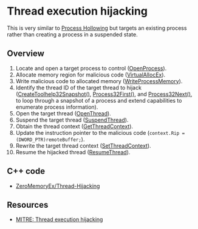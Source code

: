 # Thread execution hijacking

This is very similar to [Process Hollowing](hollowing.md) but targets an existing process rather than creating a process in a 
suspended state.

## Overview

1. Locate and open a target process to control ([OpenProcess](https://learn.microsoft.com/en-us/windows/win32/api/processthreadsapi/nf-processthreadsapi-openprocess)).
2. Allocate memory region for malicious code ([VirtualAllocEx](https://learn.microsoft.com/en-us/windows/win32/api/memoryapi/nf-memoryapi-virtualallocex)).
3. Write malicious code to allocated memory ([WriteProcessMemory](https://learn.microsoft.com/en-us/windows/win32/api/memoryapi/nf-memoryapi-writeprocessmemory)).
4. Identify the thread ID of the target thread to hijack ([CreateToolhelp32Snapshot()](https://learn.microsoft.com/en-us/windows/win32/api/tlhelp32/nf-tlhelp32-createtoolhelp32snapshot), [Process32First()](https://learn.microsoft.com/en-us/windows/win32/api/tlhelp32/nf-tlhelp32-process32first), and [Process32Next()](https://learn.microsoft.com/en-us/windows/win32/api/tlhelp32/nf-tlhelp32-process32next), to loop through a snapshot of a process and extend capabilities to enumerate process information).
5. Open the target thread ([OpenThread](https://learn.microsoft.com/en-us/windows/win32/api/processthreadsapi/nf-processthreadsapi-openthread)).
6. Suspend the target thread ([SuspendThread](https://learn.microsoft.com/en-us/windows/win32/api/processthreadsapi/nf-processthreadsapi-suspendthread)).
7. Obtain the thread context ([GetThreadContext](https://learn.microsoft.com/en-us/windows/win32/api/processthreadsapi/nf-processthreadsapi-getthreadcontext)).
8. Update the instruction pointer to the malicious code (`context.Rip = (DWORD_PTR)remoteBuffer;`).
9. Rewrite the target thread context ([SetThreadContext](https://learn.microsoft.com/en-us/windows/win32/api/processthreadsapi/nf-processthreadsapi-setthreadcontext)).
10. Resume the hijacked thread ([ResumeThread](https://learn.microsoft.com/en-us/windows/win32/api/processthreadsapi/nf-processthreadsapi-resumethread)).

## C++ code

* [ZeroMemoryEx/Thread-Hijacking](https://github.com/ZeroMemoryEx/Thread-Hijacking/blob/master/Thread-Hijacking/Thread-Hijacking.cpp)

## Resources

* [MITRE: Thread execution hijacking](https://attack.mitre.org/techniques/T1055/003/)
